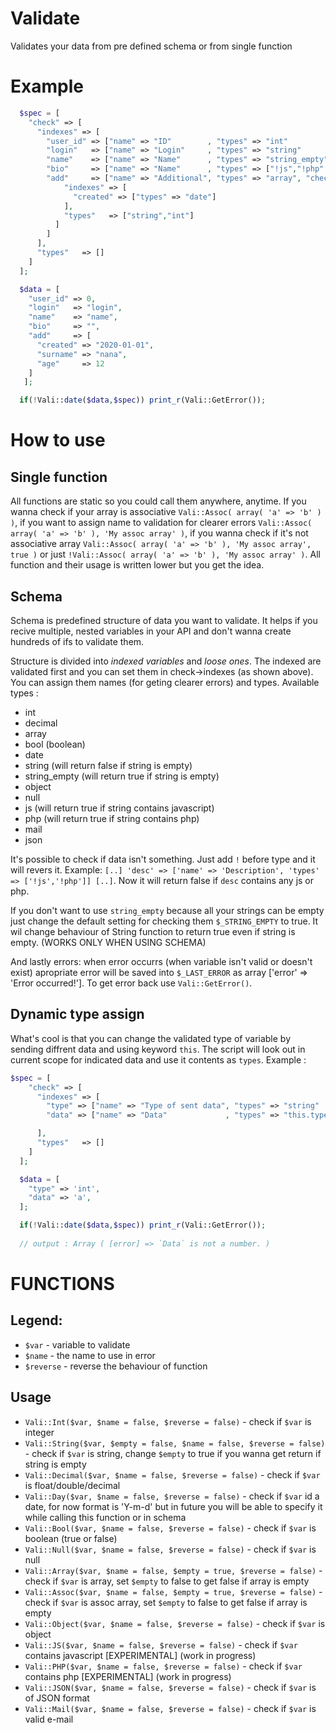 # Validate
Validates your data from pre defined schema or from single function

# Example

```php
  $spec = [
    "check" => [
      "indexes" => [
        "user_id" => ["name" => "ID"        , "types" => "int"          ],
        "login"   => ["name" => "Login"     , "types" => "string"       ],
        "name"    => ["name" => "Name"      , "types" => "string_empty" ],       // checks if string and returns true even if empty
        "bio"     => ["name" => "Name"      , "types" => ["!js","!php" ]],       // will check if contains php or js script
        "add"     => ["name" => "Additional", "types" => "array", "check" => [   // it's possible to nest schemats
            "indexes" => [
              "created" => ["types" => "date"]                                   // name is optional
            ],
            "types"   => ["string","int"]                                        // check if whole array contains only strings or ints except "created" variable
          ]
        ]
      ],
      "types"   => []
    ]
  ];

  $data = [
    "user_id" => 0,
    "login"   => "login",
    "name"    => "name",
    "bio"     => "",
    "add"     => [
      "created" => "2020-01-01",
      "surname" => "nana",
      "age"     => 12
    ]
   ];

  if(!Vali::date($data,$spec)) print_r(Vali::GetError());
```

# How to use 

## Single function

All functions are static so you could call them anywhere, anytime. If you wanna check if your array is associative `Vali::Assoc( array( 'a' => 'b' ) )`, if you want to assign name to validation for clearer errors `Vali::Assoc( array( 'a' => 'b' ), 'My assoc array' )`, if you wanna check if it's not associative array `Vali::Assoc( array( 'a' => 'b' ), 'My assoc array', true )` or just `!Vali::Assoc( array( 'a' => 'b' ), 'My assoc array' )`. All function and their usage is written lower but you get the idea. 

## Schema

Schema is predefined structure of data you want to validate. It helps if you recive multiple, nested variables in your API and don't wanna create hundreds of ifs to validate them. 

Structure is divided into _indexed variables_ and _loose ones_. The indexed are validated first and you can set them in check->indexes (as shown above). You can assign them names (for geting clearer errors) and types. Available types :
 - int
 - decimal
 - array
 - bool (boolean)
 - date
 - string (will return false if string is empty)
 - string_empty (will return true if string is empty)
 - object
 - null
 - js (will return true if string contains javascript)
 - php (will return true if string contains php)
 - mail
 - json

It's possible to check if data isn't something. Just add `!` before type and it will revers it. Example: `[..] 'desc' => ['name' => 'Description', 'types' => ['!js','!php']] [..]`. Now it will return false if `desc` contains any js or php.

If you don't want to use `string_empty` because all your strings can be empty just change the default setting for checking them `$_STRING_EMPTY` to true. It wil change behaviour of String function to return true even if string is empty. (WORKS ONLY WHEN USING SCHEMA)

And lastly errors: when error occurrs (when variable isn't valid or doesn't exist) apropriate error will be saved into `$_LAST_ERROR` as array ['error' => 'Error occurred!']. To get error back use `Vali::GetError()`.

## Dynamic type assign

What's cool is that you can change the validated type of variable by sending diffrent data and using keyword `this`. The script will look out in current scope for indicated data and use it contents as `types`. Example :

```php
$spec = [
    "check" => [
      "indexes" => [
        "type" => ["name" => "Type of sent data", "types" => "string"   ],
        "data" => ["name" => "Data"             , "types" => "this.type"],

      ],
      "types"   => []
    ]
  ];

  $data = [
    "type" => 'int',
    "data" => 'a',
  ];

  if(!Vali::date($data,$spec)) print_r(Vali::GetError());
  
  // output : Array ( [error] => `Data` is not a number. ) 
```

# FUNCTIONS

## Legend:
 - `$var` - variable to validate
 - `$name` - the name to use in error
 - `$reverse` - reverse the behaviour of function 

## Usage

 - `Vali::Int($var, $name = false, $reverse = false)` - check if `$var` is integer
 - `Vali::String($var, $empty = false, $name = false, $reverse = false)` - check if `$var` is string, change `$empty` to true if you wanna get return if string is empty
 - `Vali::Decimal($var, $name = false, $reverse = false)` - check if `$var` is float/double/decimal
 - `Vali::Day($var, $name = false, $reverse = false)` - check if `$var` id a date, for now format is 'Y-m-d' but in future you will be able to specify it while calling this function or in schema
 - `Vali::Bool($var, $name = false, $reverse = false)` - check if `$var` is boolean (true or false)
 - `Vali::Null($var, $name = false, $reverse = false)` - check if `$var` is null
 - `Vali::Array($var, $name = false, $empty = true, $reverse = false)` - check if `$var` is array, set `$empty` to false to get false if array is empty
 - `Vali::Assoc($var, $name = false, $empty = true, $reverse = false)` - check if `$var` is assoc array, set `$empty` to false to get false if array is empty
 - `Vali::Object($var, $name = false, $reverse = false)` - check if `$var` is object
 - `Vali::JS($var, $name = false, $reverse = false)` - check if `$var` contains javascript [EXPERIMENTAL] (work in progress)
 - `Vali::PHP($var, $name = false, $reverse = false)` - check if `$var` contains php [EXPERIMENTAL] (work in progress)
 - `Vali::JSON($var, $name = false, $reverse = false)` - check if `$var` is of JSON format 
 - `Vali::Mail($var, $name = false, $reverse = false)` - check if `$var` is valid e-mail 
